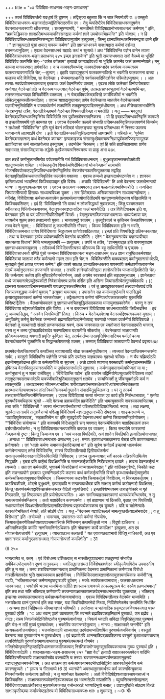+++
title = "०७ विविदिषा-साधनत्व-भङ्ग-प्रसाधतम्"

+++
उक्तं विविदिषार्थत्वे यदधृष्यं हि दूषणम् । तद्विसृज्य बहुतया किं न चात्र नियमोऽपि वः ॥ 
वस्तुतो विविदिषासाधनत्व-भङ्गवादोऽप्यद्वैतिभिरादरणीय एव । तेषु व्यपदिष्टैरेव विविदिषासाधनत्वदूषणेन वेदनसाधनत्वस्यापि खीकरणात् । शतभूषण्यामपि, “ भामतीमते विविदिषाज्ञानोभयसाधनत्वं कर्मणाम् " इति, "ब्रह्मसिद्धिकाराः ज्ञानप्रतिबन्धकपापनिरसनद्वारा कर्मणां ज्ञाने उपयोगमभिप्रयन्ति" इति चोक्तम् । न हि विविदिषाप्रतिबन्धकपापनिरसनद्वारा विविदिषायामुपयोग इत्युक्तम् ; किन्तु ज्ञानप्रतिबन्धकनिरसनद्वारा ज्ञाने इति । " ज्ञानमुत्पद्यते पुंसां क्षयात् पापस्य कर्मणः" इति ज्ञानसाधनस्ये पापक्षयद्वारा कर्मणां दर्शयत् वचनमध्यनूदितम् । एवञ्च वेदनसाधनवं यज्ञादेः कथं न श्रुत्यर्थः ! अथ "विविदिषन्ति यज्ञेन दानेन तपसा
विविदिवासाधनत्व-भङ्ग प्रसाधनम् 
२४५ 
इच्छा 
इनाशकेन" इति श्रुतौ सचन्तभवणात सनो वैपथ्ये मा भूदिति विविदिषैव फलमिति चेत्--"वजेत वर्गकाम" इत्यादौ कामपदवैयर्थ्य मा भूदिति कामनैव फलं कस्मान्मेष्यते। मनु काममा यागकरणात् प्रागेवास्ति । न च कामपदवैयर्थ्यम्; कामपदोपबन्धादेव स्वर्गस्य काम्यत्वस्य फलत्वस्यावगमादिति चेत् —तुल्यम् । इहापि यज्ञाद्यनुष्ठानं फलकामनाविरहे न भवतीति फलकामना वाच्या । फलञ्च यदि विविदिषा, सा वेदनेच्छा । चेप्यमाणप्रधानेति स्वर्गकामादिनिदर्शनेन परिमळेऽप्युक्तम् । 
। अतः तस्याः स्वयंप्रयोजनत्वाभावात् इच्छायाः फलं वेदनमित्येव वाच्यम् । एवञ्च लोके फलेच्छां विनोपायेच्छाया अयोगात् वेदनेच्छां प्रति च वेदनस्य फलत्वात् वेदनेच्छा पूर्वम्, ततस्तत्साधनभूतायां वेदनेच्छायामिच्छा, ततस्तत्साधनयज्ञा दिचिकीर्षेति वक्तव्यम् । न चेच्छाविषयकेच्छाविरहे कार्यचिकीर्षा न भवतीति लोकेऽनुभूतमस्तीत्यन्यदेतत् । एवञ्च यज्ञाद्यनुष्ठानात् प्रागेव वेदनेच्छाया जातत्वेन वेदनेच्छाकामो यज्ञादीननुतिष्ठेदिति न वाक्यार्थवर्णनं शक्यमिति शतदूषण्युपपादितमनुसंधीयताम् । अथ तीत्रेच्छालाभार्थमिति चेत्तत्राप्युक्तं तत्रैव, वेदनतीत्रेच्छाभावे वेदनेच्छा विषयकतीत्रेच्छा न भवतीति । 
यत्तु —— भवदुक्तं वेदनेच्छाप्रतिबन्धकनिवृत्तिरेव विविदिषेति तत्र पूर्वोक्तदोषस्तदनिकश्च । यो हि इच्छाप्रतिबन्धकनिवृत्तिं कामयते स इच्छाविषयमपि पूर्व कामयत एव । एवञ्च वेदनस्यैव फलत्वे संभवति प्रतिबन्धकनिवृत्तिफलत्ववर्णनं किमर्थम् ? तथोक्तौ “विविदिषन्ति” इति श्रुतं वेदनं तदिच्छां चोल्लङ्घया श्रुतस्य प्रतिबन्धका ने निरस्य फलस्य भावनान्वये लक्षणाऽपि दोषः । इतो वेदनप्रतिबन्धकनिवृत्तिलक्षणायां लाघत्रमपि । परिमळे च, 'पूर्वमेव वेदनेच्छासज्ञानात् कथं वेदनेच्छा काम्यत' इत्याशङ्कय संसारदुःखेषामचत्वनिभ्रमपूर्वकतज्जिहासामूलक ब्रह्मजिज्ञासा कर्म साध्यतयेध्यत इस्युक्तम् । तदप्येतेन निरस्तम् । एवं हि सति ब्रह्मजिज्ञासायाः प्रागेव सद्भावात् संसारजिद्दासायाः तद्धेतोः दुःखैकमयत्वनिश्चयस्य वा प्राकू अभा
૨૪૬ 

वात तदर्थे कर्मानुष्ठानमित्येव पर्यवस्यतीति गतं विविदिषासाधनत्वम् । बुभुक्षादृष्टान्तस्तत्रोक्तोऽपि शतदूषण्यामेव शमितः । परिमळकृतैव शिवार्कमणिदीपिकायां भोजनेच्छायां सत्यामपि भोजनविषयोत्कटप्रवृत्तिप्रतिबन्धकरोगनिवृत्तिरेव भेषजसेवनफलमित्युक्ततया तद्वदिह वेदनप्रवृत्तिप्रतिबन्धकपापनिवृतिरेव फलत्वेन वक्तव्या । एवञ्च तन्मध्ये इच्छापदार्थघटनमेव न । ज्ञानस्य कृतिसाध्यत्वं भवदनिष्टं किञ्चिदापद्यत इति विशेषः । अत्रापि 'विविदिषन्ती' ति 
अतो वेदनस्य फलत्वेनान्वयो भाव्यः । श्रुत्युक्तफलत्याग एव । 
एवञ्च सन्प्रत्ययः कामपदवत् तस्य फलत्वार्हत्वमाविष्करोति । 
नन्वसिना जिघांसतीत्यादौ हिंसायाः साध्यत्वविवक्षा युक्ता । तत्र हिंसेच्छायाः असिकात्वाभावेन साध्यत्वानर्हत्वात् । नत्सिंह; विविदिषायाः कर्मसाध्यत्वात्वेन प्रत्ययार्थत्यागायोगादितीदमपि शतदूषण्यामेवोद्भाव्य परिहृतमिति न किञ्चिदवशिष्टम् । इदं हि 'विविदिषन्ती 'ति वाक्थं न लोकसिद्धार्था नुवादरूपम् ; किंतु पञ्चमलकार स्वीकारात् विनियोजकवाक्यम्, वेदानुवचनयज्ञदानादिना फलं भावयेदिति । तत्र विविदिषाकाम इति वा, वेदनकाम इति वा पदं परिणमनीयमितीदानीं विमर्शः । वेदानुवचनादिकरणकभावनायाः भाव्यापेक्षायां यत् भाव्यत्वेन श्रुतम् तस्य तथाऽन्वयो युक्तः । भाव्यत्वमुद्दे श्यत्वम् । कृत्युद्देश्यत्वं च कृतिजन केच्छाविषयत्वम् । तच्च वेदने श्रुतम् ; 
। विविदिषायां तु कल्पनीयमिति गौरवम् । किञ्च विविदिषकाम इति न भवति, विविदिषाकामनातः प्रागेव विविदिषायाः सिद्धत्वस्य प्रागेवोपपादितत्वात् । इच्छां प्रति विषयसिद्धेः प्रतिबन्धकत्वात् । तथा च वेदनकाम इत्येव प्रयोक्तव्यमिति वेदनमेव फलमिति । 
एतेन " वेदानुवचनस्येव यज्ञस्यापीच्छा साधनतया विधान" मिति भामत्युक्तमपि — प्रत्युक्तम् । उपरि च तत्रैव, "ज्ञानमुत्पद्यत इति वाक्यमुपादाय ज्ञानसाधकत्वमप्युक्तम् । तदैकार्थ्य विविदिषन्तीत्यस्य परित्यज्य किं बहु साधितमिति च पृच्छामः । विविदिषासाधनत्वे वर्णिते पुंसो जन्मान्त
विविदिषासाधनत्व भङ्ग-प्रसाधनम् 
२४७ 
ज्ञान
रानुष्ठितकर्मवशात् विविदिषायां जातायां तदैव कर्मत्यागो महान् लाभ इति चेत् न -विविदिषन्तीति वाक्यबलात् कर्मानुष्ठानासंभवेऽपि, मुत्पद्यते पुंसां क्षयात् पापस्य कर्मणः" इति वाक्ये साक्षात् ज्ञानप्रतिबन्धकस्य पापस्यापि कर्मक्षपणीयत्वावगमेन तदर्थं कर्मानुष्ठानस्य तज्जन्मनि संभवात् । तत्रापि ज्ञानेच्छोत्पत्तिद्वारा ज्ञानोत्पत्तिरेव पापक्षयाद्विवक्षितेति चेत्-किं कर्मत्यागः कर्तव्य इति मुष्टिग्रहेणैवमर्थवर्णनम्, आहो अयमेव स्वरसार्थ इति सहृदयमुच्यताम् । ज्ञानेच्छाया मध्ये जायमानत्वेऽप्युद्देश्यकोटौ निवेशायोगश्च प्रागेव दर्शित इति असिना जिघांसतीत्येतत्तुल्यमेवेदमपि । 
(( 
ज्ञानस्य फलत्ववादिनामस्माकमपि पापक्षयद्वारकत्वमिष्टमेव । परं तु आरादुपकारकत्वं तत्त्वज्ञानोत्पादं प्रति चित्तसत्त्वशुद्धया कर्मणां युक्तम् " इत्युक्तं भामत्याम् । उपासनेन सह कर्माण्यनुष्ठेयानि फलसिद्धये इत्यारादुपकारकत्वं कर्मणां भास्करोक्तम् । तद्वैलक्षण्याय कर्मणां संनिपत्योपकारकत्वमेव युक्तमिति विशिष्टाद्वैतिनः । वैलक्षण्योपपादनं तु ज्ञानसाधनचितशुद्धिसंपादकतया भामत्युक्तप्रकारेणैव । परन्तु न तत्र विविदिषाया उद्देश्यकोटिप्रवेश इति विशेषः । न च वाक्यान्तरं विविदिषाया साधनत्वावबोधि किञ्चिदस्ति । इदं तु अन्यथासिद्धम्, “ अश्वेन जिगमिषती" तिवत् । 
किञ्च • वेदनेच्छापेक्षया वेदनस्योद्देश्यत्वकल्पनं युक्तम् । अनुष्ठितेषु कर्मसु वेदनेच्छा जन्मान्तरे ब्रह्मणादिवर्णप्रदानेनोत्पाद्य श्रवणादौ भगवता प्रवर्तनीयं विविदिषापक्षे । वेदनपक्षे तु यस्थानादौ संसारे प्राग्जन्मसंपन्न श्रवणं, तस्य जननकाल एव स्वतोजातं वेदनमापादयति भगवान्, यस्य तु न तस्य पूर्वयज्ञादिवंशादेव श्रवणादिमात्र घटयतीति सौकर्यात् । वेदनेच्छायां जातायामपि प्रतिबन्धकवशात् श्रवणादौ प्रवृत्तिः कुण्ठिता चेत्, तदर्थकर्तव्यान्तरप्रवृत्तिविधानादिश्रम पर्यालोचनया वेदनार्थत्ववर्णनं युक्तमिति च सिद्धान्तलेशसमहे उक्तम् । तस्मात् विविदिषायां जातायामपि वेदनार्थ प्रवृत्य૧૪૪ 

प्रथमवेदनोत्पत्तिक्षणावधि कथञ्चित् व्यवायासादि सोढा सत्कर्मानुष्ठीयताम् । त्यज्यतां वेदनप्राप्तिसमनन्तरमेव सर्वम् । 
वस्तुतो विविदिषन्ति यज्ञेनेति जनकं प्रति उपदेष्टा याज्ञवल्क्यः गृहस्थो त्रमिष्ठः । 
न चैप त्रह्मिष्ठोऽपि इदानीमश्रुतवेदान्त इति वा कर्मत्यागीति वा सुवचम् । अतो ज्ञायते श्रवणात् परस्तादपि कर्मानुष्ठानमस्तीति । 
इषितञ्च वेदनमिदमुपासनरूपमिति च पूर्वापरसन्दर्भादपि सुज्ञानम् । कर्मणामुपासनार्थत्वमिप्यतां मा वा ; कर्मानुष्ठानं तु न शक्यं वर्जयितुम् । 'विविदिषन्ति यज्ञेन' इति वाक्येन तद्विनियोगेऽप्युत्पन्नविविदिषस्य तदर्थं तदनुष्ठानमसत्तयभावेऽपि यावज्जीवादिश्रुतिबलादनुष्ठानं क्षतमेव । सम्यग्विमर्शे तु जीवन्मुक्तोऽपि कर्म न त्यक्तुमर्हति । तत्त्वज्ञानस्य जीवनमध्यभाविनः शरीरपातपर्यन्तमारब्धेतराविध्यांशमात्रनिवर्तकतया प्रारब्धान्तर्गतपापक्षयस्य 
तांदात्त्विकनित्यकर्मानुष्ठानेन संपादयितुमुचितत्वात् । परं तु तत्कर्म तत्तदाश्रमोचितनित्यनैमित्तिकमात्रम् । एवञ्च विविदिषायां सत्यां संन्यास एव कार्य इति निर्बन्धाभावात्, " एतमेव पुरुषधौरेयमधिकृत्य श्रूयते --यदि वेतरथा ब्रह्मचर्यादेव प्रव्रजेदिति" इति भामत्युक्तमपि नावश्यकत्वाभिप्रायम् । तथा सति " विविदिषन्ती " त्यस्य संन्यासपर्यन्तवैराग्यो पश्लिष्टविविदिषार्थमित्यर्थः 
स्यात् । 
तदा लक्षणा, श्रुतवेदान्तानामपि तादृशवैराग्यो पश्लिष्ट्र विविदिषार्थे यज्ञाद्यनुष्ठानञ्चेति दोषद्वयम् । 
शाङ्करभाष्ये च, 'यज्ञादिश्रुतेरश्ववत्', 'सहकारित्वेन च' इति सूत्रद्वयेऽपि वेदनसाधनत्वं कर्मणां क्रियासमभिहारेणोक्तम् । ""विविदिषा संयोगाच्च " इति वाक्यमपि विदिधातूपरि सन् श्रवणात् वेदनस्येषितत्वेन यज्ञादिफलत्वं तस्य दर्शयतीत्यर्थकमेव ; न तु विविदिषासाधनत्वपरमिति वाक्यत एव व्यक्तम् । 
किश्व सन्प्रयोगे कारकाणां नेच्छान्वयो दृष्टः ; किन्तु क्रियान्वय एव । 'अयं मनसा पिपठिषति, अयं ज्ञानेन पिपठिषति इत्यादिप्रयोगाभावात् । अन्यथा 
"" 
विविदिषासाधनत्वभश-प्रसाधनम् 
२४९. 
मनसः इष्टसाधनताज्ञानस्य चेच्छां प्रति कारणत्वात्तथा प्रयोगापत्तेः । एवं 'धातोः कर्मणः समानकर्तृकादिच्छायां वा" इति सूत्रेण सनोऽर्थे इच्छायां धात्वर्थस्य कर्मत्वेनान्वयात् तमेतं विविदिषन्ति, शास्त्रं पिपठिषतीत्यादौ द्वितीयार्थकर्मत्वं सनप्रकृत्यर्थवेदनपठनादिनिरूपितमिति निर्विवादम् । एवञ्च तुल्यन्यायात् सर्वे कारकं तन्निरूपितमित्येव सिद्धयति । इच्छां प्रति कर्तृत्वं विवक्षितमिति च समानकर्तृकादिति निर्देशबलात् ज्ञायते । तावता वेदनकर्तृत्वं न त्यज्यते । अत एव कर्मकर्तरि, भूषाकर्म किरादिसनां चान्यत्रात्मनेपदात् " इति वार्तिकानुशिष्टे, चिकीते कटः इति सन्नन्तप्रयोगे इच्छायाः पुरुषनिष्ठत्वेऽपि कटस्य कथं कर्मकर्तृत्वमिति विचारे कृञ्धात्वर्थकर्तृत्वमुक्तैव कर्मस्थक्रियात्वमुपपादनीयमिष्टम् । क्रियमाणस्य कटस्यैव क्रियाकर्तृत्वं विवक्षितम्, न स्त्रिच्छाकर्तृत्वम् । कटश्चिकीयते, ओदनो बुभुक्ष्यने, इत्यादावपि न सन्प्रत्ययार्थेच्छां प्रति साक्षात् कर्मत्वं कटौदनादौ विवक्षितम् ; किन्तु धात्वर्थकर्मत्वद्वारैवेच्छासंबन्धस्तत्र वेदितो व्युत्पत्तिवादे । इच्छाविशेष्यत्वस्य तत्राङ्गीकारे च गृहं तिष्ठासति, गृहं तिष्ठास्यत इति प्रयोगोऽप्यापादितः । अतः समभिव्याहृतकारकाणां धात्वर्थसंबन्धित्वमेव, न तु सन्प्रत्ययार्थसंबन्धित्वम् । अतो यज्ञादेर्वेदन करणत्वमेव । एवं ब्राह्मणाय गां दित्सति, वृक्षात् पण पिपतिषति, स्थास्यामोदनं पिपक्ष्यतीत्यादिसंप्रदानादिप्रयोगश्च प्रकृत्यर्थकारकत्व एव युज्यते । यदि च यज्ञेनेत्यादेः कारकविभक्तित्वं नेष्यते, तर्हि सोऽपि दोषः । 
यत्तु -"वेदनस्य यज्ञादिफलत्वं मामत्युक्तरीत्याऽसंभवादेव ; 
; व तु विरोधात्" इति -तत्रोच्यते । भामत्याम्, उपासनतः फले कर्मणां नोपयोगः, क्रियाकर्तृकरणेतिकर्तव्यताप्रपञ्चमतात्त्विकं निश्चिन्वन् कथमधिकृतो नाम । विदुषो ह्यधिकारः । अभिमानिकर्तृके कर्मणि नानभिमानिनोऽधिकारः इति नोपासना कार्ये कर्मापेक्षा" इत्युक्ता, 
अत एव नोपासनोत्पत्तावपि " इत्युक्तम् । व्याख्यातञ्च कल्पतरौ " यत एवाक्गतब्रह्मभावो विधिषु नाधिकारी, अत एव ज्ञानानन्तरं कर्मानुष्ठानासंभवात् नोपासनोत्पत्तौ कर्मापेक्षेति" । 
31 

(6 
२५० 

भामत्यामेव च, क्तम् । एवं विरोधस्य दर्शितत्वात् स नास्तीत्युपपादनाय शतदूषण्यां संभावित सर्वविकल्पोद्भावनेन दूषणं नानुपपन्नम् । भवत्सिद्धान्तसंमतं निर्विशेषब्रह्मवेदन स्वीकृत्यैवाविरोध उपपादनीय इति तु न सत् । तस्य शशविषाणायमानत्वात् प्रामाणिकस्य वेदनस्य प्रामाणिकानां कर्मणाञ्च विरोधो नास्तीत्येतावदेव श्रुति सामञ्जस्याय प्रदर्शनीयम् । 
निर्विचिकित्सशाब्दज्ञानोत्पत्युत्तरमनधिकारः कर्मणी"त्यु
यदपि, "भक्तिसाधनत्वं कर्मणामदृष्टद्वाराऽपि दुर्वचम् । भक्तेः स्वयंफलत्वाभावात् ; फलसाधतत्वस्य चानवगमात् । भक्तेरपि भत्तया मामभिजानातीति ज्ञानसाधनत्वावगमे तत्फलभूतस्य वेद नस्यैव ग्रहणसंभवात्" इति तन्न तथा सति भक्तिवत् कर्मणामपि तज्जन्यसाक्षात्कारात्मकवेदनसाधनत्वस्यैव युक्तत्वात् । भक्तिवत् इच्छायाः स्वयंफलत्वाभावात् कर्मसाध्यत्वेनान्वयायोगात् । एवञ्च विविदिषन्तीत्यत्र वेदनमेव भाव्यमिति । भत्तयपेक्षया ज्ञानं पुरुषार्थ इति तदा स्यात्, यदा चिदचिदीश्वरभेदो मिथ्या, निर्विशेषमेकमेव तत्त्वमिति निर्धार्येत । अन्यथा ज्ञानं चिद्विषयकं जीवमात्रज्ञानं भविष्यति । तदपेक्षया च भतंयादिक प्रकृष्टतत्त्वविषयकत्वात् परमः पुरुषार्थ एवेति । 
"C 
अथ भवान् पृष्टो व्याचष्टाम् किं भवन्मते ब्रह्मविषयकवृत्तिज्ञानं पुरुषार्थः, उत ब्रह्मैव । नाद्यः ; तस्य निवर्त्यकोटिनिविष्टत्वेन पुरुषार्थत्वायोगात् । निवर्त्य भवदपि अविद्या निवृत्तिहेतुत्वात् पुरुषार्थ इति चेत्-न तर्हि मुख्यं पुरुषार्थत्वम् । भक्तेरिव फलान्तरहेतुत्वात् । नान्त्यः ; साक्षात्कारे जननीये" इति जन्यफलत्वोत्तययोगात् । भत्तयपेक्षयाऽपि साध्यत्वात् तदपेक्षयाप्यतिशयिंत पुरुषार्थत्वमनिवार्यम् । वस्तुतो वेदनस्य तदा पुरुषाभावेन न पुरुषार्थत्वम् । एवं ब्रह्मणोऽपि आनन्दादिपदव्यपदिष्टस्य वस्तुतो दुःखाभावमात्रत्वात् तत्परिशेषेऽपि पुरुषापेक्ष्यमाणत्वाभावात् पुरुषार्थत्वमत्यन्तं गौणमेव । भक्तिरेवोत्कृष्टनिकृष्टाद्विविधात्मसमकालिकत्वात् निरतिशयभोग्यभूमसुखविषयकत्वाच्च मुख्यः पुरुषार्थ इति । 
विविदिषावादेऽपि । 
शब्दजप्रत्यक्ष-भङ्ग-प्रसाधनम् 
२५१ 
"ब्रह्म वेद" इत्यादौ साक्षात्काररूपवेदन वादिभिः विविदिषन्तीत्यत्रापि साक्षात्कारेच्चैव वक्तव्येति च तस्याः श्रवणमननध्यानपर्यन्तकालानुवृत्तये यज्ञाद्यनुष्ठानमवर्जनीयम् । अत उपक्रम एव कर्मत्यागरूपभवदभीष्टासिद्धिरेव आरुरुक्षोर्मुनेर्योग कर्म कारणमुच्यते ।" इत्यत्र च गीताभाष्ये (6 3) ध्यानयोगे अवस्थातुमसमर्थस्य कर्म कारणमित्युक्तया निष्नयोगस्यैव कर्मत्यागः प्रतीयते ; न तु श्रवणेच्छा वेळायामेव । अतो विविदिषोद्देश्श्त्वपक्षस्थापनसाध्यं न किञ्चिदस्ति । साक्षात्काररूपवेदनोद्देश्यकत्वपक्ष एव भवन्मतेऽपि सांप्रतमिति । 
व्युत्पत्तिस्वरसोज्झनात् विविदिषावाञ्छाक्षतेर्गौरवात् 
मुख्यार्थत्यजनात् वचोन्तरहतेः भाष्यादिभूयो बलात् । प्राज्ञानुष्ठिति संप्रदाय विहतेः साक्षात्कृतीच्छया 
कर्माप्त्येष्टहृतेश्च वो विविदिषासाध्यत्वपक्षः क्षतः ॥ 
शुभमस्तु । 
~:0:
श्रीः 